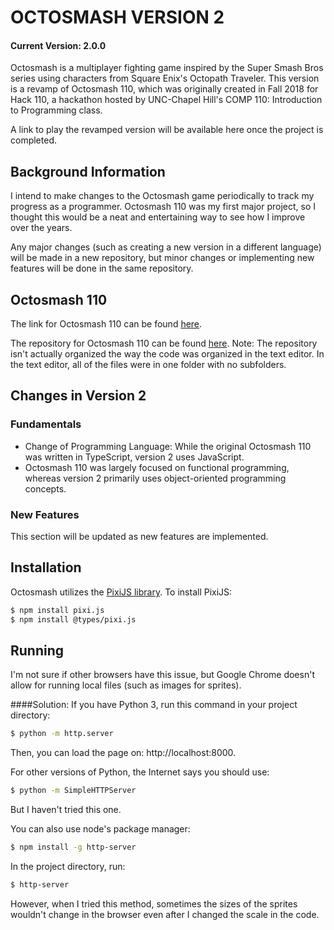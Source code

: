 # OCTOSMASH VERSION 2
#### Current Version: 2.0.0
Octosmash is a multiplayer fighting game inspired by the Super Smash Bros series using characters from Square Enix's Octopath Traveler. This version is a revamp of Octosmash 110, which was originally created in Fall 2018 for Hack 110, a hackathon hosted by UNC-Chapel Hill's COMP 110: Introduction to Programming class.

A link to play the revamped version will be available here once the project is completed.

## Background Information
I intend to make changes to the Octosmash game periodically to track my progress as a programmer. Octosmash 110 was my first major project, so I thought this would be a neat and entertaining way to see how I improve over the years.

Any major changes (such as creating a new version in a different language) will be made in a new repository, but minor changes or implementing new features will be done in the same repository.

## Octosmash 110
The link for Octosmash 110 can be found [here](http://apps.introcs.com/linzhou/z-hack-110/octosmash-110.html).

The repository for Octosmash 110 can be found [here](https://github.com/lin-zhou/Octosmash-110). Note: The repository isn't actually organized the way the code was organized in the text editor. In the text editor, all of the files were in one folder with no subfolders.

## Changes in Version 2
### Fundamentals
* Change of Programming Language: While the original Octosmash 110 was written in TypeScript, version 2 uses JavaScript.
* Octosmash 110 was largely focused on functional programming, whereas version 2 primarily uses object-oriented programming concepts.

### New Features
This section will be updated as new features are implemented.

## Installation
Octosmash utilizes the [PixiJS library](http://www.pixijs.com).
To install PixiJS:
```sh
$ npm install pixi.js
$ npm install @types/pixi.js
```

## Running
I'm not sure if other browsers have this issue, but Google Chrome doesn't allow for running local files (such as images for sprites).

####Solution:
If you have Python 3, run this command in your project directory:
```sh
$ python -m http.server
```
Then, you can load the page on: http://localhost:8000.

For other versions of Python, the Internet says you should use:
```sh
$ python -m SimpleHTTPServer
```
But I haven't tried this one.

You can also use node's package manager:
```sh
$ npm install -g http-server
```
In the project directory, run:
```sh
$ http-server
```
However, when I tried this method, sometimes the sizes of the sprites wouldn't change in the browser even after I changed the scale in the code.